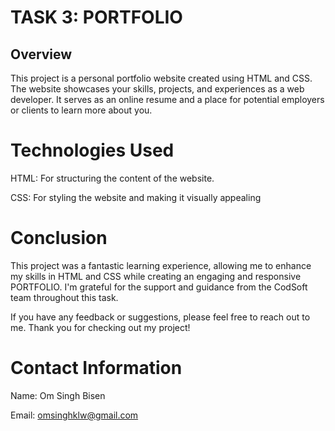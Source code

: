 # TASK 3: PORTFOLIO

## Overview

This project is a personal portfolio website created using HTML and CSS. The website showcases your skills, projects, and experiences as a web developer. It serves as an online resume and a place for potential employers or clients to learn more about you.

# Technologies Used
HTML: For structuring the content of the website.

CSS: For styling the website and making it visually appealing

# Conclusion
This project was a fantastic learning experience, allowing me to enhance my skills in HTML and CSS while creating an engaging and responsive PORTFOLIO. I'm grateful for the support and guidance from the CodSoft team throughout this task.

If you have any feedback or suggestions, please feel free to reach out to me. Thank you for checking out my project!

# Contact Information
Name: Om Singh Bisen

Email: omsinghklw@gmail.com
